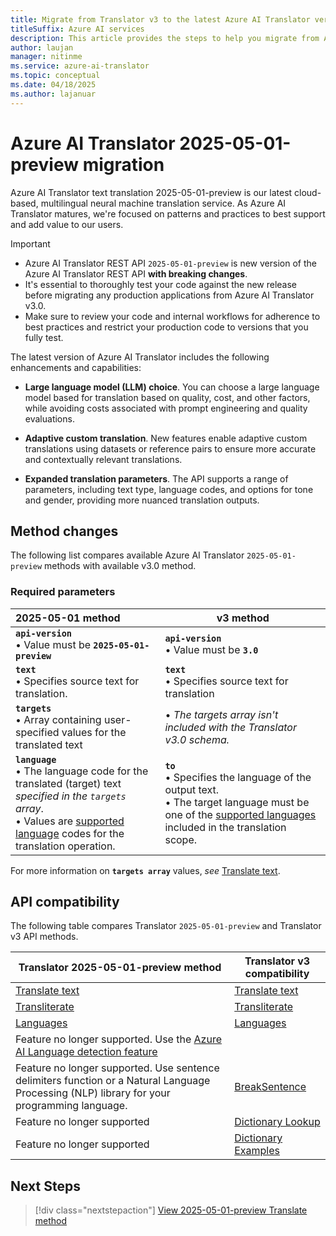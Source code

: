 ```yaml
---
title: Migrate from Translator v3 to the latest Azure AI Translator version.
titleSuffix: Azure AI services
description: This article provides the steps to help you migrate from Azure AI Translator v3 to  2025-05-01-preview Text translation API.
author: laujan
manager: nitinme
ms.service: azure-ai-translator
ms.topic: conceptual
ms.date: 04/18/2025
ms.author: lajanuar
---
```


# Azure AI Translator 2025-05-01-preview migration

Azure AI Translator text translation 2025-05-01-preview is our latest cloud-based, multilingual neural machine translation service. As Azure AI Translator matures, we're focused on patterns and practices to best support and add value to our users.

>[!IMPORTANT]
> * Azure AI Translator REST API `2025-05-01-preview` is new version of the Azure AI Translator REST API **with breaking changes**.
> * It's essential to thoroughly test your code against the new release before migrating any production applications from Azure AI Translator v3.0.
> * Make sure to review your code and internal workflows for adherence to best practices and restrict your production code to versions that you fully test.


The latest version of Azure AI Translator includes the following enhancements and capabilities:

 * **Large language model (LLM) choice**. You can choose a large language model based for translation based on quality, cost, and other factors, while avoiding costs associated with prompt engineering and quality evaluations.

* **Adaptive custom translation**. New features enable adaptive custom translations using datasets or reference pairs to ensure more accurate and contextually relevant translations.

* **Expanded translation parameters**. The API supports a range of parameters, including text type, language codes, and options for tone and gender, providing more nuanced translation outputs.

## Method changes

The following list compares available Azure AI Translator `2025-05-01-preview` methods with available v3.0 method.

### Required parameters

|2025-05-01 method|v3 method|
|:---|---|
|**`api-version`**<br>&bullet; Value must be **`2025-05-01-preview`** |**`api-version`**<br>&bullet; Value must be **`3.0`**|
|**`text`**<br>&bullet; Specifies source text for translation. | **`text`**<br>&bullet; Specifies source text for translation|
|**`targets`**<br>&bullet; Array containing user-specified values for the translated text|&bullet; *The targets array isn't included with the Translator v3.0 schema.*|
|**`language`**<br>&bullet; The language code for the translated (target) text *specified in the `targets` array*. <br> &bullet; Values are [supported language](../../language-support.md) codes for the translation operation.|**`to`**<br>&bullet; Specifies the language of the output text.<br>&bullet; The target language must be one of the [supported languages](../../language-support.md#translation) included in the translation scope.|

For more information on **`targets array`** values, *see* [Translate text](../reference/v4/translate-api.md).

## API compatibility

The following table compares Translator `2025-05-01-preview` and Translator v3 API methods.

|Translator 2025-05-01-preview method|Translator v3 compatibility|
|---|---|
|[Translate text](../reference/v4/translate-api.md)|[Translate text](../reference/v3/translate.md)|
|[Transliterate](../reference/v4/transliterate-api.md)|[Transliterate](../reference/v3/transliterate.md)|
|[Languages](../reference/v4/get-languages.md)|[Languages](../reference/v3/languages.md)|
|Feature no longer supported. Use the [Azure AI Language detection feature](../../../language-service/language-detection/overview.md)|
|Feature no longer supported. Use sentence delimiters function or a Natural Language Processing (NLP) library for your programming language.|[BreakSentence](../reference/v3/break-sentence.md)|
|Feature no longer supported|[Dictionary Lookup](../reference/v3/dictionary-lookup.md)|
|Feature no longer supported|[Dictionary Examples](../reference/v3/dictionary-examples.md)|

## Next Steps

> [!div class="nextstepaction"]
> [View 2025-05-01-preview Translate method](../reference/v4/translate-api.md)
